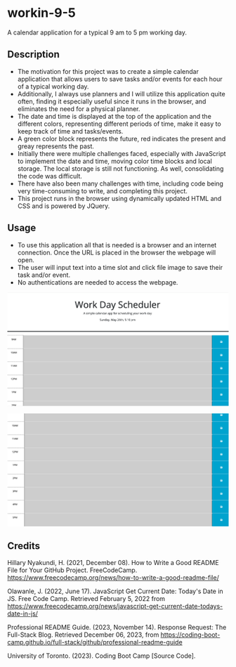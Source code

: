 # workin-9-5
A calendar application for a typical 9 am to 5 pm working day.

## Description
- The motivation for this project was to create a simple calendar application that allows users to save tasks and/or events for each hour of a typical working day. 
- Additionally, I always use planners and I will utilize this application quite often, finding it especially useful since it runs in the browser, and eliminates the need for a physical planner. 
- The date and time is displayed at the top of the application and the different colors, representing different periods of time, make it easy to keep track of time and tasks/events. 
- A green color block represents the future, red indicates the present and greay represents the past. 
- Initially there were multiple challenges faced, especially with JavaScript to implement the date and time, moving color time blocks and local storage. The local storage is still not functioning. As well, consolidating the code was difficult. 
- There have also been many challenges with time, including code being very time-consuming to write, and completing this project.
- This project runs in the browser using dynamically updated HTML and CSS and is powered by JQuery. 

## Usage
- To use this application all that is needed is a browser and an internet connection. Once the URL is placed in the browser the webpage will open.
- The user will input text into a time slot and click file image to save their task and/or event. 
- No authentications are needed to access the webpage.

![Image of work day scheduler showing the current day, date, time and 9 am to 2 pm grey colour blocks](.//Assets/images/screenshot1.png)

![Image of work day scheduler showing 10 am to 5 pm grey colour blocks](.//Assets/images/screenshot2.png)

## Credits

Hillary Nyakundi, H. (2021, December 08). How to Write a Good README File for Your GitHub Project. FreeCodeCamp. https://www.freecodecamp.org/news/how-to-write-a-good-readme-file/

Olawanle, J. (2022, June 17). JavaScript Get Current Date: Today's Date in JS. Free Code Camp. Retrieved February 5, 2022 from https://www.freecodecamp.org/news/javascript-get-current-date-todays-date-in-js/

Professional README Guide. (2023, November 14). Response Request: The Full-Stack Blog. Retrieved December 06, 2023, from https://coding-boot-camp.github.io/full-stack/github/professional-readme-guide

University of Toronto. (2023). Coding Boot Camp [Source Code].